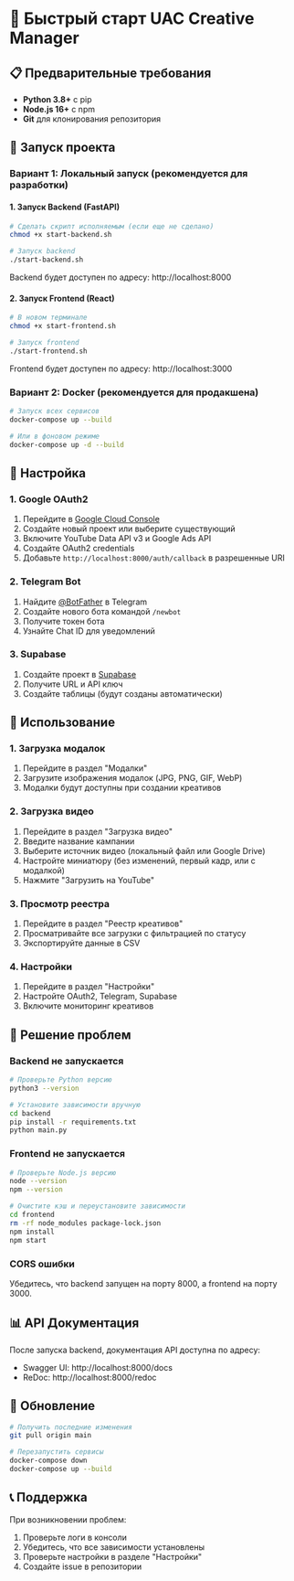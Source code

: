 # 🚀 Быстрый старт UAC Creative Manager

## 📋 Предварительные требования

- **Python 3.8+** с pip
- **Node.js 16+** с npm
- **Git** для клонирования репозитория

## 🎯 Запуск проекта

### Вариант 1: Локальный запуск (рекомендуется для разработки)

#### 1. Запуск Backend (FastAPI)

```bash
# Сделать скрипт исполняемым (если еще не сделано)
chmod +x start-backend.sh

# Запуск backend
./start-backend.sh
```

Backend будет доступен по адресу: http://localhost:8000

#### 2. Запуск Frontend (React)

```bash
# В новом терминале
chmod +x start-frontend.sh

# Запуск frontend
./start-frontend.sh
```

Frontend будет доступен по адресу: http://localhost:3000

### Вариант 2: Docker (рекомендуется для продакшена)

```bash
# Запуск всех сервисов
docker-compose up --build

# Или в фоновом режиме
docker-compose up -d --build
```

## 🔧 Настройка

### 1. Google OAuth2

1. Перейдите в [Google Cloud Console](https://console.cloud.google.com/)
2. Создайте новый проект или выберите существующий
3. Включите YouTube Data API v3 и Google Ads API
4. Создайте OAuth2 credentials
5. Добавьте `http://localhost:8000/auth/callback` в разрешенные URI

### 2. Telegram Bot

1. Найдите [@BotFather](https://t.me/botfather) в Telegram
2. Создайте нового бота командой `/newbot`
3. Получите токен бота
4. Узнайте Chat ID для уведомлений

### 3. Supabase

1. Создайте проект в [Supabase](https://supabase.com/)
2. Получите URL и API ключ
3. Создайте таблицы (будут созданы автоматически)

## 📱 Использование

### 1. Загрузка модалок

1. Перейдите в раздел "Модалки"
2. Загрузите изображения модалок (JPG, PNG, GIF, WebP)
3. Модалки будут доступны при создании креативов

### 2. Загрузка видео

1. Перейдите в раздел "Загрузка видео"
2. Введите название кампании
3. Выберите источник видео (локальный файл или Google Drive)
4. Настройте миниатюру (без изменений, первый кадр, или с модалкой)
5. Нажмите "Загрузить на YouTube"

### 3. Просмотр реестра

1. Перейдите в раздел "Реестр креативов"
2. Просматривайте все загрузки с фильтрацией по статусу
3. Экспортируйте данные в CSV

### 4. Настройки

1. Перейдите в раздел "Настройки"
2. Настройте OAuth2, Telegram, Supabase
3. Включите мониторинг креативов

## 🐛 Решение проблем

### Backend не запускается

```bash
# Проверьте Python версию
python3 --version

# Установите зависимости вручную
cd backend
pip install -r requirements.txt
python main.py
```

### Frontend не запускается

```bash
# Проверьте Node.js версию
node --version
npm --version

# Очистите кэш и переустановите зависимости
cd frontend
rm -rf node_modules package-lock.json
npm install
npm start
```

### CORS ошибки

Убедитесь, что backend запущен на порту 8000, а frontend на порту 3000.

## 📊 API Документация

После запуска backend, документация API доступна по адресу:
- Swagger UI: http://localhost:8000/docs
- ReDoc: http://localhost:8000/redoc

## 🔄 Обновление

```bash
# Получить последние изменения
git pull origin main

# Перезапустить сервисы
docker-compose down
docker-compose up --build
```

## 📞 Поддержка

При возникновении проблем:
1. Проверьте логи в консоли
2. Убедитесь, что все зависимости установлены
3. Проверьте настройки в разделе "Настройки"
4. Создайте issue в репозитории
